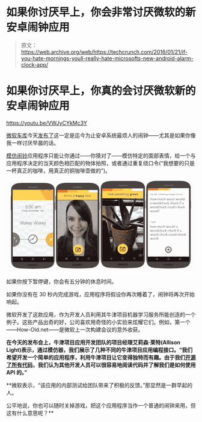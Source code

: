 # 如果你讨厌早上，你会非常讨厌微软的新安卓闹钟应用 

> 原文：<https://web.archive.org/web/https://techcrunch.com/2016/01/21/if-you-hate-mornings-youll-really-hate-microsofts-new-android-alarm-clock-app/>

# 如果你讨厌早上，你真的会讨厌微软新的安卓闹钟应用

https://youtu.be/VWJyCYkMc3Y

[微软车库](https://web.archive.org/web/20230210171819/https://garage.microsoft.com/)今天[发布了](https://web.archive.org/web/20230210171819/https://www.microsoft.com/en-us/garage/profiles/profile-mimicker-alarm.aspx)这一定是迄今为止安卓系统最烦人的闹钟——尤其是如果你像我一样讨厌早晨的话。

[模仿闹铃](https://web.archive.org/web/20230210171819/https://play.google.com/store/apps/details?id=com.microsoft.mimickeralarm)应用程序只能让你通过——你猜对了——模仿特定的面部表情，给一个与应用程序决定的当天颜色相匹配的物体拍照，或者通过重复绕口令(“我想要的只是一杯真正的咖啡，用真正的铜咖啡壶做的”)。

[![Mimicker-Alarm-games-screenshots](img/941cc0863ed3ed326c2dd2bd6e5237e1.png)](https://web.archive.org/web/20230210171819/https://techcrunch.com/wp-content/uploads/2016/01/mimicker-alarm-games-screenshots.png)

如果你按下暂停键，你会有五分钟的休息时间。

如果你没有在 30 秒内完成游戏，应用程序将假设你再次睡着了，闹钟将再次开始响起。

微软开发了这款应用，作为开发人员利用其牛津项目机器学习服务所能创造的一个例子。这些产品出奇的好，公司喜欢用奇怪的小实验来炫耀它们。例如，第一个——How-Old.net——是微软上一次构建会议的意外收获。

**在今天的发布会上，牛津项目应用开发团队的项目经理艾莉森·莱特(Allison Light)表示，通过模仿器，我们展示了几种不同的牛津项目应用编程接口。“我们希望开发一个简单的应用程序，利用牛津项目让它变得独特而有趣。由于我们[开源了所有代码](https://web.archive.org/web/20230210171819/https://github.com/Microsoft/ProjectOxford-Apps-MimickerAlarm)，我们认为其他开发人员可以很容易地阅读代码并了解我们是如何使用 API 的。”**

 **微软表示，“该应用的内部测试给团队带来了积极的反馈。”那显然是一群早起的人。

公平地说，你也可以随时关掉游戏，把这个应用程序当作一个普通的闹钟来用，但这有什么意思呢？**
